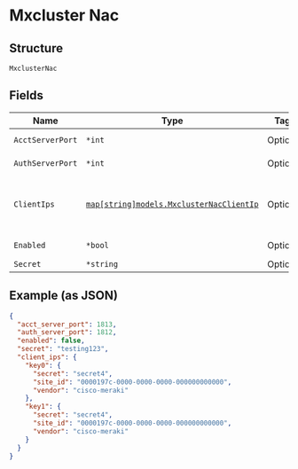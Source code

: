 
# Mxcluster Nac

## Structure

`MxclusterNac`

## Fields

| Name | Type | Tags | Description |
|  --- | --- | --- | --- |
| `AcctServerPort` | `*int` | Optional | **Default**: `1813` |
| `AuthServerPort` | `*int` | Optional | **Default**: `1812` |
| `ClientIps` | [`map[string]models.MxclusterNacClientIp`](../../doc/models/mxcluster-nac-client-ip.md) | Optional | Property key is the RADIUS Client IP/Subnet. |
| `Enabled` | `*bool` | Optional | **Default**: `false` |
| `Secret` | `*string` | Optional | - |

## Example (as JSON)

```json
{
  "acct_server_port": 1813,
  "auth_server_port": 1812,
  "enabled": false,
  "secret": "testing123",
  "client_ips": {
    "key0": {
      "secret": "secret4",
      "site_id": "0000197c-0000-0000-0000-000000000000",
      "vendor": "cisco-meraki"
    },
    "key1": {
      "secret": "secret4",
      "site_id": "0000197c-0000-0000-0000-000000000000",
      "vendor": "cisco-meraki"
    }
  }
}
```

